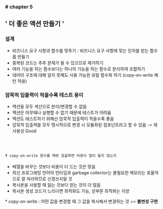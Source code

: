 ### \# chapter 5

## \' 더 좋은 액션 만들기 \'

### 설계
- 비즈니스 요구 사항과 함수를 맞추기 : 비즈니스 요구 사항에 맞는 인자를 받는 함수를 만들기
- 중복된 코드는 추후 문제가 될 수 있으므로 제거하기
- 여러 기능을 하는 함수보다는 하나의 기능을 하는 함수로 분리하여 조합하기
- 데이터 구조에 대해 알지 못해도 사용 가능한 유틸 함수화 하기 (copy-on-write 패턴 적용)

### 암묵적 입출력이 적을수록 테스트 용이
- 액션을 모두 계산으로 분리/변경할 수 없음
- 액션은 아무때나 실행할 수 없기 때문에 테스트가 어려움
- 액션도 테스트하기 위해선 암묵적 입출력이 적을수록 좋음
- 압묵적 입출력을 모두 명시적으로 변경 시 모듈화된 컴포넌트라고 할 수 있음 -> 재사용성 Good

<br><br>

`❓ copy-on-write 함수를 매번 호출하면 비용이 많이 들지 않는지`
- 배열을 바꾸는 것보다 비용이 더 드는 것은 맞음
- 최신 프로그래밍 언어의 런타임과 garbage collector는 불필요한 메모리는 효율적으로 잘 처리하므로 신경쓰지말 것
- 복사본을 사용할 때 잃는 것보다 얻는 것이 더 많음
- 복사본 생성 코드가 느리다면 최적화도 가능, 섣부른 최적화는 지양

\* copy-on-write : 어떤 값을 변경할 때 그 값을 복사해서 변경하는 것 => **불변성 구현**<br>
